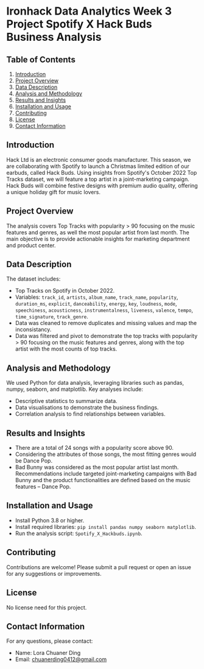 # Ironhack Data Analytics Week 3 Project Spotify X Hack Buds Business Analysis

## Table of Contents
1. [Introduction](#introduction)
2. [Project Overview](#project-overview)
3. [Data Description](#data-description)
4. [Analysis and Methodology](#analysis-and-methodology)
5. [Results and Insights](#results-and-insights)
6. [Installation and Usage](#installation-and-usage)
7. [Contributing](#contributing)
8. [License](#license)
9. [Contact Information](#contact-information)

## Introduction
Hack Ltd is an electronic consumer goods manufacturer. This season, we are collaborating with Spotify to launch a Christmas limited edition of our earbuds, called Hack Buds. Using insights from Spotify's October 2022 Top Tracks dataset, we will feature a top artist in a joint-marketing campaign. Hack Buds will combine festive designs with premium audio quality, offering a unique holiday gift for music lovers.

## Project Overview
The analysis covers Top Tracks with popularity > 90 focusing on the music features and genres, as well the most popular artist from last month. The main objective is to provide actionable insights for marketing department and product center.

## Data Description
The dataset includes:
- Top Tracks on Spotify in October 2022.
- Variables: `track_id`, `artists`, `album_name`, `track_name`, `popularity`, `duration_ms`, `explicit`, `danceability`, `energy`, `key`, `loudness`, `mode`, `speechiness`, `acousticness`, `instrumentalness`, `liveness`, `valence`, `tempo`, `time_signature`, `track_genre`.
- Data was cleaned to remove duplicates and missing values and map the inconsistancy.
- Data was filtered and pivot to demonstrate the top tracks with popularity > 90 focusing on the music features and genres, along with the top artist with the most counts of top tracks.

## Analysis and Methodology
We used Python for data analysis, leveraging libraries such as pandas, numpy, seaborn, and matplotlib. Key analyses include:
- Descriptive statistics to summarize data.
- Data visualisations to demonstrate the business findings.
- Correlation analysis to find relationships between variables.

## Results and Insights
- There are a total of 24 songs with a popularity score above 90.
- Considering the attributes of those songs, the most fitting genres would be Dance Pop.
- Bad Bunny was considered as the most popular artist last month.
  Recommendations include targeted joint-marketing campaigns with Bad Bunny and the product functionalities are defined based on the music features – Dance Pop.

## Installation and Usage
- Install Python 3.8 or higher.
- Install required libraries: `pip install pandas numpy seaborn matplotlib`.
- Run the analysis script: `Spotify_X_Hackbuds.ipynb`.

## Contributing
Contributions are welcome! Please submit a pull request or open an issue for any suggestions or improvements.

## License
No license need for this project.

## Contact Information
For any questions, please contact:
- Name: Lora Chuaner Ding
- Email: chuanerding0412@gmail.com
